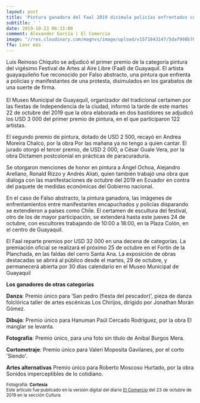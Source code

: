 ```yaml
---
layout: post
title: 'Pintura ganadora del Faal 2019 disimula policías enfrentados con manifestantes'
subtitle: ' '
date: 2019-10-23 06:33:00
comment: Alexander García | El Comercio
image: "//res.cloudinary.com/magnvs/image/upload/v1571843147/5daf998b70419_nzvri1.jpg"
ffw: Leer más
---
```

Luis Reinoso Chiquito se adjudicó el primer premio de la categoría pintura del vigésimo Festival de Artes al Aire Libre (Faal) de Guayaquil. El artista guayaquileño fue reconocido por Falso abstracto, una pintura que enfrenta a policías y manifestantes de una protesta, disimulados en los garabatos de una suerte de firma.<br/><br/>El Museo Municipal de Guayaquil, organizador del tradicional certamen por las fiestas de Independencia de la ciudad, informó la tarde de este martes 22 de octubre del 2019 que la obra elaborada en dos bastidores se adjudicó los USD 3 000 del primer premio de pintura, en el que participaron 122 artistas.

El segundo premio de pintura, dotado de USD 2 500, recayó en Andrea Moreira Chalco, por la obra Por las mañana ya no tengo a quien cantar. El jurado otorgó el tercer premio, de USD 2 000, a César Guale Vera, por la obra Dictamen postcolonial en prácticas de paracuraduría.  

Se otorgaron menciones de honor en pintura a Ángel Ochoa, Alejandro Arellano, Ronald Rizzo y Andrés Aliati, quien también trabajó una obra que dialoga con las manifestaciones de octubre del 2019 en Ecuador en contra del paquete de medidas económicas del Gobierno nacional.

En el caso de Falso abstracto, la pintura ganadora, las imágenes de enfrentamientos entre manifestantes encapuchados y policías disparando se extendieron a países como Chile. El certamen de escultura del festival, otro de los de mayor participación, se extenderá hasta este jueves 24 de octubre, con escultores trabajando de 10:00 a 18:00, en la Plaza Colón, en el centro de Guayaquil.

El Faal reparte premios por USD 32 000 en una decena de categorías. La premiación oficial se realizará el próximo 25 de octubre en el Fortín de la Planchada, en las faldas del cerro Santa Ana. La exposición de obras destacadas se abrirá al público desde el martes, 29 de octubre, y permanecerá abierta por 30 días calendario en el Museo Municipal de Guayaquil

**Los ganadores de otras categorías**

**Danza**: Premio único para ‘San pedro (fiesta del pescador)’, pieza de danza folclórica taller de artes escénicas Los Chirijos, dirigido por Jonathan Morán Gómez.

**Dibujo**: Premio único para Hanuman Paúl Cercado Rodríguez, por la obra El manglar se levanta.

**Fotografía**: Premio único, para una foto sin título de Aníbal Burgos Mera.

**Cortometraje**: Premio único para Valeri Moposita Gavilanes, por el corto 'Siendo'.

**Artes alternativas** Premio único para Roberto Moscoso Hurtado, por la obra Sonidos imperceptibles de lo cotidiano.


<small>Fotografía: **Cortesía**<br/>Este artículo fue publicado en la versión digital del diario [El Comercio](//www.elcomercio.com/tendencias/pintura-ganadora-faal-2019-enfrentamientos.html) del 23 de octubre de 2019 en la sección Cultura.</small>
